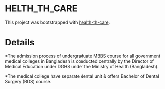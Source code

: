 # HELTH_TH_CARE

This project was bootstrapped with [health-th-care](https://health-thcare.web.app/).

# Details

*The admission process of undergraduate MBBS course for all government medical colleges in Bangladesh is conducted centrally by the Director of Medical Education under DGHS under the Ministry of Health (Bangladesh).

*The medical college have separate dental unit & offers Bachelor of Dental Surgery (BDS) course.
